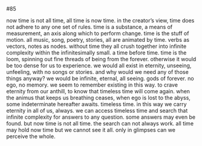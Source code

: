 #85

now time is not all time, all time is now time. in the creator’s view, time does not adhere to any one set of rules. time is a substance, a means of measurement, an axis along which to perform change. time is the stuff of motion. all music, song, poetry, stories, all are animated by time. verbs as vectors, notes as nodes. without time they all crush together into infinite complexity within the infinitesimally small. a time before time. time is the loom, spinning out fine threads of being from the forever. otherwise it would be too dense for us to experience. we would all exist in eternity, unseeing, unfeeling, with no songs or stories. and why would we need any of those things anyway? we would be infinite, eternal, all seeing. gods of forever. no ego, no memory. we seem to remember existing in this way. to crave eternity from our anthill, to know that timeless time will come again. when the animus that keeps us breathing ceases, when ego is lost to the abyss, some indeterminate hereafter awaits. timeless time. in this way we carry eternity in all of us, always. we can access timeless time and search that infinite complexity for answers to any question. some answers may even be found. but now time is not all time. the search can not always work. all time may hold now time but we cannot see it all. only in glimpses can we perceive the whole.